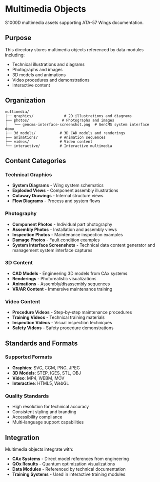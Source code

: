 # Multimedia Objects

S1000D multimedia assets supporting ATA-57 Wings documentation.

## Purpose

This directory stores multimedia objects referenced by data modules including:
- Technical illustrations and diagrams
- Photographs and images
- 3D models and animations
- Video procedures and demonstrations
- Interactive content

## Organization

```
multimedia/
├── graphics/              # 2D illustrations and diagrams
├── photos/               # Photographs and images
│   └── gencms-interface-screenshot.png  # GenCMS system interface demo
├── 3d_models/           # 3D CAD models and renderings
├── animations/          # Animation sequences
├── videos/              # Video content
└── interactive/         # Interactive multimedia
```

## Content Categories

### Technical Graphics
- **System Diagrams** - Wing system schematics
- **Exploded Views** - Component assembly illustrations
- **Cutaway Drawings** - Internal structure views
- **Flow Diagrams** - Process and system flows

### Photography
- **Component Photos** - Individual part photography
- **Assembly Photos** - Installation and assembly views
- **Inspection Photos** - Maintenance inspection examples
- **Damage Photos** - Fault condition examples
- **System Interface Screenshots** - Technical data content generator and management system interface captures

### 3D Content
- **CAD Models** - Engineering 3D models from CAx systems
- **Renderings** - Photorealistic visualizations
- **Animations** - Assembly/disassembly sequences
- **VR/AR Content** - Immersive maintenance training

### Video Content
- **Procedure Videos** - Step-by-step maintenance procedures
- **Training Videos** - Technical training materials
- **Inspection Videos** - Visual inspection techniques
- **Safety Videos** - Safety procedure demonstrations

## Standards and Formats

### Supported Formats
- **Graphics**: SVG, CGM, PNG, JPEG
- **3D Models**: STEP, IGES, STL, OBJ
- **Video**: MP4, WEBM, MOV
- **Interactive**: HTML5, WebGL

### Quality Standards
- High resolution for technical accuracy
- Consistent styling and branding
- Accessibility compliance
- Multi-language support capabilities

## Integration

Multimedia objects integrate with:
- **CAx Systems** - Direct model references from engineering
- **QOx Results** - Quantum optimization visualizations
- **Data Modules** - Referenced by technical documentation
- **Training Systems** - Used in interactive training modules